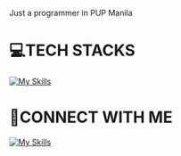 Just a programmer in PUP Manila


# 💻TECH STACKS
[![My Skills](https://skillicons.dev/icons?i=js,nodejs,npm,mongodb,java,c,cs,py,linux,redhat,vscode,unreal,git,github&theme=dark)](https://skillicons.dev)<br>

# 📧CONNECT WITH ME
[![My Skills](https://skillicons.dev/icons?i=linkedin&theme=dark)](https://skillicons.dev) [](https://www.linkedin.com/in/carl-dione-abargos-3a8792296/)<br>

